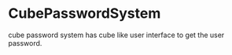 CubePasswordSystem
==================

cube password system has cube like user interface to get the user password.
